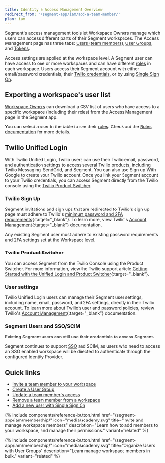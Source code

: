 ```yaml
---
title: Identity & Access Management Overview
redirect_from: '/segment-app/iam/add-a-team-member/'
plan: iam
---
```


Segment's access management tools let Workspace Owners manage which users can access different parts of their Segment workspaces. The Access Management page has three tabs: [Users (team members)](/docs/segment-app/iam/concepts/#team-members), [User Groups](/docs/segment-app/iam/concepts/#user-groups), and [Tokens](/docs/segment-app/iam/concepts/#tokens). 

Access settings are applied at the workspace level. A Segment user can have access to one or more workspaces and can have different [roles](/docs/segment-app/iam/roles/) in each workspace.
Users access their Segment account with either email/password credentials, their [Twilio credentials](#twilio-unified-login), or by using [Single Sign On](/docs/segment-app/iam/sso/).

## Exporting a workspace's user list

[Workspace Owners](/docs/segment-app/roles/#global-roles) can download a CSV list of users who have access to a specific workspace (including their roles) from the Access Management page in the Segment app.

You can select a user in the table to see their [roles](/docs/segment-app/iam/roles). Check out the [Roles documentation](/docs/segment-app/iam/roles/) for more details.

## Twilio Unified Login

With Twilio Unified Login, Twilio users can use their Twilio email, password, and authentication settings to access several Twilio products, including Twilio Messaging, SendGrid, and Segment. You can also use Sign up With Google to create your Twilio account. Once you link your Segment account to your Twilio credentials, you can access Segment directly from the Twilio console using the [Twilio Product Switcher](#twilio-product-switcher).

### Twilio Sign Up

Segment invitations and sign ups that are redirected to Twilio's sign up page must adhere to Twilio's [minimum password and 2FA requirements](https://help.twilio.com/articles/115012261968){:target="_blank”}. To learn more, view Twilio's [Account Management](https://support.twilio.com/hc/en-us/sections/205104908-Account-Management?_gl=1*1xa50pg*_ga*OTUyMjQ4OTU5LjE2NjM2ODQzMDE.*_ga_3JKYB4GBBY*MTcwNzc2ODE1OC4xNDkuMS4xNzA3NzY4MjUzLjAuMC4w){:target="_blank”} documentation.

Any existing Segment user must adhere to existing password requirements and 2FA settings set at the Workspace level.

### Twilio Product Switcher

You can access Segment from the Twilio Console using the Product Switcher. For more information, view the Twilio support article [Getting Started with the Unified Login and Product Switcher](https://support.twilio.com/hc/en-us/articles/19652187501211-Getting-Started-with-the-Unified-Login-and-Product-Switcher){:target="_blank”}.

### User settings

Twilio Unified Login users can manage their Segment user settings, including name, email, password, and 2FA settings, directly in their Twilio account. To learn more about Twilio’s user and password policies, review Twilio's [Account Management](https://support.twilio.com/hc/en-us/sections/205104908-Account-Management){:target="_blank”} documentation. 

### Segment Users and SSO/SCIM

Existing Segment users can still use their credentials to access Segment.

Segment continues to support [SSO](/docs/segment-app/iam/sso/) and SCIM, as users who need to access an SSO enabled workspace will be directed to authenticate through the configured Identity Provider.

## Quick links
- [Invite a team member to your workspace](/docs/segment-app/iam/membership/#invite-a-new-team-member)
- [Create a User Group](/docs/segment-app/iam/membership/#create-a-new-user-group)
- [Update a team member's access](/docs/segment-app/iam/membership#change-a-team-members-access)
- [Remove a team member from a workspace](/docs/segment-app/iam/membership/#remove-a-team-member-from-your-workspace)
- [Add a new user with Single Sign On](/docs/segment-app/iam/membership/#team-management-with-single-sign-on)

<div class="double">
  {% include components/reference-button.html href="/segment-app/iam/membership/" icon="media/academy.svg" title="Invite and manage workspace members" description="Learn how to add members to your workspace, and manage their permissions." variant="related" %}

  {% include components/reference-button.html href="/segment-app/iam/membership/" icon="media/academy.svg" title="Organize Users with User Groups" description="Learn manage workspace members in bulk." variant="related" %}
</div>
